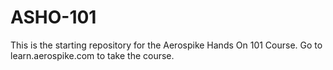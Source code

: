 # ASHO-101
This is the starting repository for the Aerospike Hands On 101 Course.
Go to learn.aerospike.com to take the course. 


